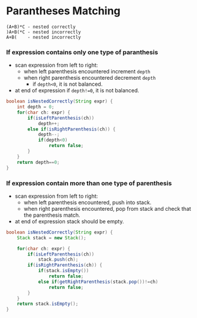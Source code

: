# Parantheses Matching

```
(A+B)*C - nested correctly
)A+B(*C - nested incorrectly
A+B(    - nested incorrectly
```

### If expression contains only one type of paranthesis

* scan expression from left to right:
    * when left parenthesis encountered increment `depth`
    * when right parenthesis encountered decrement `depth`
        * if `depth<0`, it is not balanced.
* at end of expression if `depth!=0`, it is not balanced.

```java
boolean isNestedCorrectly(String expr) {
    int depth = 0;
    for(char ch: expr) {
        if(isLeftParenthesis(ch))
            depth++;
        else if(isRightParenthesis(ch)) {
            depth--;
            if(depth<0)
                return false;
        }
    }
    return depth==0;
}
```

### If expression contain more than one type of parenthesis

* scan expression from left to right:
    * when left parenthesis encountered, push into stack.
    * when right parenthesis encountered, pop from stack and check that the parenthesis match.
* at end of expression stack should be empty.

```java
boolean isNestedCorrectly(String expr) {
    Stack stack = new Stack();

    for(char ch: expr) {
        if(isLeftParenthesis(ch))
            stack.push(ch);
        if(isRightParenthesis(ch)) {
            if(stack.isEmpty())
                return false;
            else if(getRightParenthesis(stack.pop())!=ch)
                return false;
        }
    }
    return stack.isEmpty();
}
```
